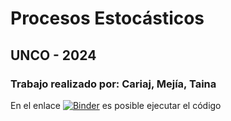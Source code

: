 # Procesos Estocásticos
## UNCO - 2024
### Trabajo realizado por: Cariaj, Mejía, Taina

En el enlace [![Binder](https://mybinder.org/badge_logo.svg)](https://mybinder.org/v2/gh/MasterTopo-42/PE/HEAD) es posible ejecutar el código

